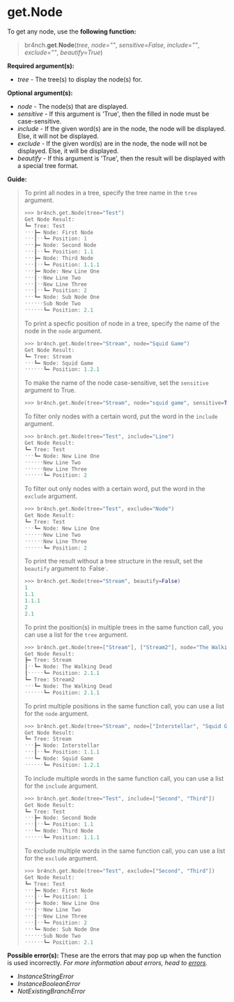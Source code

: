 # get.Node

To get any node, use the **following function:**

> br4nch.**get**.**Node**(*tree*, *node=""*, *sensitive=False*, *include=""*, *exclude=""*, *beautify=True*)

**Required argument(s):**

- *tree* - The tree(s) to display the node(s) for.

**Optional argument(s):**

- *node* - The node(s) that are displayed.
- *sensitive* - If this argument is 'True', then the filled in node must be case-sensitive.
- *include* - If the given word(s) are in the node, the node will be displayed. Else, it will not be displayed.
- *exclude* - If the given word(s) are in the node, the node will not be displayed. Else, it will be displayed.
- *beautify* - If this argument is 'True', then the result will be displayed with a special tree format.

**Guide:**

> To print all nodes in a tree, specify the tree name in the `tree` argument.
>
> ```python
> >>> br4nch.get.Node(tree="Test")
> Get Node Result:
> ┗━ Tree: Test
> ˑˑˑ┣━ Node: First Node
> ˑˑˑ┃ˑˑ┗━ Position: 1
> ˑˑˑ┣━ Node: Second Node
> ˑˑˑ┃ˑˑ┗━ Position: 1.1
> ˑˑˑ┣━ Node: Third Node
> ˑˑˑ┃ˑˑ┗━ Position: 1.1.1
> ˑˑˑ┣━ Node: New Line One
> ˑˑˑ┃ˑˑNew Line Two
> ˑˑˑ┃ˑˑNew Line Three
> ˑˑˑ┃ˑˑ┗━ Position: 2
> ˑˑˑ┗━ Node: Sub Node One
> ˑˑˑˑˑˑSub Node Two
> ˑˑˑˑˑˑ┗━ Position: 2.1
> ```
>
> To print a specfic position of node in a tree, specify the name of the node in the `node` argument.
>
> ```python
> >>> br4nch.get.Node(tree="Stream", node="Squid Game")
> Get Node Result:
> ┗━ Tree: Stream
> ˑˑˑ┗━ Node: Squid Game                  
> ˑˑˑˑˑˑ┗━ Position: 1.2.1
> ```
>
> To make the name of the node case-sensitive, set the `sensitive` argument to True.
>
> ```python
> >>> br4nch.get.Node(tree="Stream", node="squid game", sensitive=True)
> ```
>
> To filter only nodes with a certain word, put the word in the `include` argument.
>
> ```python
> >>> br4nch.get.Node(tree="Test", include="Line")
> Get Node Result:
> ┗━ Tree: Test
> ˑˑˑ┗━ Node: New Line One
> ˑˑˑˑˑˑNew Line Two
> ˑˑˑˑˑˑNew Line Three
> ˑˑˑˑˑˑ┗━ Position: 2
> ```
>
> To filter out only nodes with a certain word, put the word in the `exclude` argument.
>
> ```python
> >>> br4nch.get.Node(tree="Test", exclude="Node")
> Get Node Result:
> ┗━ Tree: Test
> ˑˑˑ┗━ Node: New Line One
> ˑˑˑˑˑˑNew Line Two
> ˑˑˑˑˑˑNew Line Three
> ˑˑˑˑˑˑ┗━ Position: 2
> ```
>
> To print the result without a tree structure in the result, set the `beautify` argument to ˑFalseˑ.
>
> ```python
> >>> br4nch.get.Node(tree="Stream", beautify=False)
> 1
> 1.1
> 1.1.1
> 2
> 2.1
> ```
>
> To print the position(s) in multiple trees in the same function call, you can use a list for the `tree` argument.
>
> ```python
> >>> br4nch.get.Node(tree=["Stream"], ["Stream2"], node="The Walking Dead")
> Get Node Result:
> ┣━ Tree: Stream
> ┃ˑˑ┗━ Node: The Walking Dead              
> ┃ˑˑˑˑˑ┗━ Position: 2.1.1
> ┗━ Tree: Stream2
> ˑˑˑ┗━ Node: The Walking Dead                
> ˑˑˑˑˑˑ┗━ Position: 2.1.1
> ```
>
> To print multiple positions in the same function call, you can use a list for the `node` argument.
>
> ```python
> >>> br4nch.get.Node(tree="Stream", node=["Interstellar", "Squid Game"])
> Get Node Result:
> ┗━ Tree: Stream
> ˑˑˑ┣━ Node: Interstellar                 
> ˑˑˑ┃ˑˑ┗━ Position: 1.1.1
> ˑˑˑ┗━ Node: Squid Game                  
> ˑˑˑˑˑˑ┗━ Position: 1.2.1
> ```
>
> To include multiple words in the same function call, you can use a list for the `include` argument.
>
> ```python
> >>> br4nch.get.Node(tree="Test", include=["Second", "Third"])
> Get Node Result:
> ┗━ Tree: Test
> ˑˑˑ┣━ Node: Second Node
> ˑˑˑ┃ˑˑ┗━ Position: 1.1
> ˑˑˑ┗━ Node: Third Node
> ˑˑˑˑˑˑ┗━ Position: 1.1.1
> ```
>
> To exclude multiple words in the same function call, you can use a list for the `exclude` argument.
>
> ```python
> >>> br4nch.get.Node(tree="Test", exclude=["Second", "Third"])
> Get Node Result:
> ┗━ Tree: Test
> ˑˑˑ┣━ Node: First Node
> ˑˑˑ┃ˑˑ┗━ Position: 1
> ˑˑˑ┣━ Node: New Line One
> ˑˑˑ┃ˑˑNew Line Two
> ˑˑˑ┃ˑˑNew Line Three
> ˑˑˑ┃ˑˑ┗━ Position: 2
> ˑˑˑ┗━ Node: Sub Node One
> ˑˑˑˑˑˑSub Node Two
> ˑˑˑˑˑˑ┗━ Position: 2.1
> ```

**Possible error(s):**
These are the errors that may pop up when the function is used incorrectly.
*For more information about errors, head to [errors](../../guides/errors.md).*

- *InstanceStringError*
- *InstanceBooleanError*
- *NotExistingBranchError*

